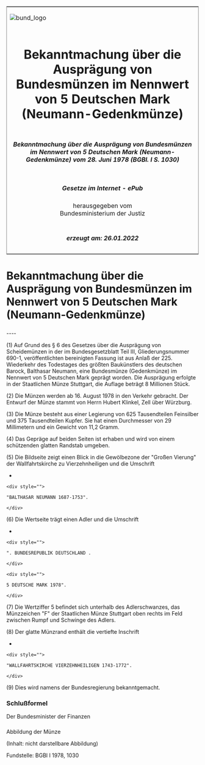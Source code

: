<span id="DECKBLATT.html"></span>

<table border="0" frame="border" width="100%">

<tr valign="top">

<td align="left">

![bund\_logo](BfJ_2021_Web_de_de.gif)

</td>

<td align="right">

 

</td>

</tr>

<tr align="center" valign="middle">

<td colspan="2">

# Bekanntmachung über die Ausprägung von Bundesmünzen im Nennwert von 5 Deutschen Mark (Neumann-Gedenkmünze)

</td>

</tr>

<tr align="center" valign="middle">

<td colspan="2">

##### Bekanntmachung über die Ausprägung von Bundesmünzen im Nennwert von 5 Deutschen Mark (Neumann-Gedenkmünze) vom 28. Juni 1978 (BGBl. I S. 1030)

</td>

</tr>

<tr align="center" valign="middle">

<td colspan="2">

  
  

##### Gesetze im Internet - ePub  
  
herausgegeben vom  
Bundesministerium der Justiz

</td>

</tr>

<tr align="center" valign="bottom">

<td colspan="2">

  
  

##### erzeugt am: 26.01.2022

</td>

</tr>

</table>

<span id="BJNR010300978.html"></span>

# Bekanntmachung über die Ausprägung von Bundesmünzen im Nennwert von 5 Deutschen Mark (Neumann-Gedenkmünze)

<span id="BJNR010300978BJNE000100307.html"></span>

###   
\----

<div>

<div class="jnhtml">

<div>

<div class="jurAbsatz">

(1) Auf Grund des § 6 des Gesetzes über die Ausprägung von Scheidemünzen
in der im Bundesgesetzblatt Teil III, Gliederungsnummer 690-1,
veröffentlichten bereinigten Fassung ist aus Anlaß der 225. Wiederkehr
des Todestages des größten Baukünstlers des deutschen Barock, Balthasar
Neumann, eine Bundesmünze (Gedenkmünze) im Nennwert von 5 Deutschen Mark
geprägt worden. Die Ausprägung erfolgte in der Staatlichen Münze
Stuttgart, die Auflage beträgt 8 Millionen Stück.

</div>

<div class="jurAbsatz">

(2) Die Münzen werden ab 16. August 1978 in den Verkehr gebracht. Der
Entwurf der Münze stammt von Herrn Hubert Klinkel, Zell über Würzburg.

</div>

<div class="jurAbsatz">

(3) Die Münze besteht aus einer Legierung von 625 Tausendteilen
Feinsilber und 375 Tausendteilen Kupfer. Sie hat einen Durchmesser von
29 Millimetern und ein Gewicht von 11,2 Gramm.

</div>

<div class="jurAbsatz">

(4) Das Gepräge auf beiden Seiten ist erhaben und wird von einem
schützenden glatten Randstab umgeben.

</div>

<div class="jurAbsatz">

(5) Die Bildseite zeigt einen Blick in die Gewölbezone der "Großen
Vierung" der Wallfahrtskirche zu Vierzehnheiligen und die Umschrift

  - 
    
    <div style="">
    
    "BALTHASAR NEUMANN 1687-1753".
    
    </div>

</div>

<div class="jurAbsatz">

(6) Die Wertseite trägt einen Adler und die Umschrift

  - 
    
    <div style="">
    
    ". BUNDESREPUBLIK DEUTSCHLAND .
    
    </div>
    
    <div style="">
    
    5 DEUTSCHE MARK 1978".
    
    </div>

</div>

<div class="jurAbsatz">

(7) Die Wertziffer 5 befindet sich unterhalb des Adlerschwanzes, das
Münzzeichen "F" der Staatlichen Münze Stuttgart oben rechts im Feld
zwischen Rumpf und Schwinge des Adlers.

</div>

<div class="jurAbsatz">

(8) Der glatte Münzrand enthält die vertiefte Inschrift

  - 
    
    <div style="">
    
    "WALLFAHRTSKIRCHE VIERZEHNHEILIGEN 1743-1772".
    
    </div>

</div>

<div class="jurAbsatz">

(9) Dies wird namens der Bundesregierung bekanntgemacht.

</div>

</div>

</div>

</div>

<span id="BJNR010300978BJNE000200307.html"></span>

### Schlußformel  

<div>

<div class="jnhtml">

<div>

<div class="jurAbsatz">

<span class="SP">Der Bundesminister der Finanzen</span>

</div>

</div>

</div>

</div>

<span id="BJNR010300978BJNE000300307.html"></span>

###   
Abbildung der Münze

<div>

<div class="jnhtml">

<div>

<div class="jurAbsatz">

(Inhalt: nicht darstellbare Abbildung)  

<div class="kommentar_Fundstelle">

Fundstelle: BGBl I 1978, 1030

</div>

</div>

</div>

</div>

</div>
